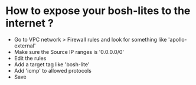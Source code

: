 



# How to expose your bosh-lites to the internet ?

- Go to VPC network > Firewall rules and look for something like 'apollo-external'
- Make sure the Source IP ranges is '0.0.0.0/0'
- Edit the rules
- Add a target tag like 'bosh-lite'
- Add 'icmp' to allowed protocols
- Save

